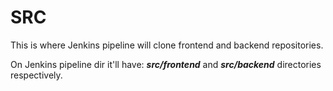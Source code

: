 # SRC

This is where Jenkins pipeline will clone frontend and backend repositories.

On Jenkins pipeline dir it'll have: **_src/frontend_** and **_src/backend_** directories respectively.
